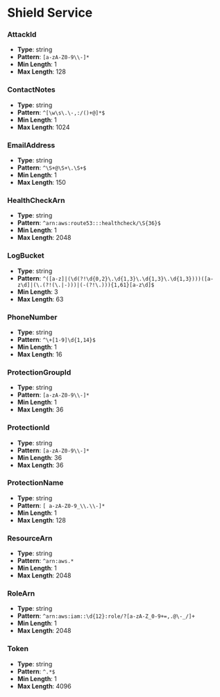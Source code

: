 # Shield Service

### AttackId
- **Type**: string
- **Pattern**: `[a-zA-Z0-9\\-]*`
- **Min Length**: 1
- **Max Length**: 128

### ContactNotes
- **Type**: string
- **Pattern**: `^[\w\s\.\-,:/()+@]*$`
- **Min Length**: 1
- **Max Length**: 1024

### EmailAddress
- **Type**: string
- **Pattern**: `^\S+@\S+\.\S+$`
- **Min Length**: 1
- **Max Length**: 150

### HealthCheckArn
- **Type**: string
- **Pattern**: `^arn:aws:route53:::healthcheck/\S{36}$`
- **Min Length**: 1
- **Max Length**: 2048

### LogBucket
- **Type**: string
- **Pattern**: `^([a-z]|(\d(?!\d{0,2}\.\d{1,3}\.\d{1,3}\.\d{1,3})))([a-z\d]|(\.(?!(\.|-)))|(-(?!\.))){1,61}[a-z\d]$`
- **Min Length**: 3
- **Max Length**: 63

### PhoneNumber
- **Type**: string
- **Pattern**: `^\+[1-9]\d{1,14}$`
- **Min Length**: 1
- **Max Length**: 16

### ProtectionGroupId
- **Type**: string
- **Pattern**: `[a-zA-Z0-9\\-]*`
- **Min Length**: 1
- **Max Length**: 36

### ProtectionId
- **Type**: string
- **Pattern**: `[a-zA-Z0-9\\-]*`
- **Min Length**: 36
- **Max Length**: 36

### ProtectionName
- **Type**: string
- **Pattern**: `[ a-zA-Z0-9_\\.\\-]*`
- **Min Length**: 1
- **Max Length**: 128

### ResourceArn
- **Type**: string
- **Pattern**: `^arn:aws.*`
- **Min Length**: 1
- **Max Length**: 2048

### RoleArn
- **Type**: string
- **Pattern**: `^arn:aws:iam::\d{12}:role/?[a-zA-Z_0-9+=,.@\-_/]+`
- **Min Length**: 1
- **Max Length**: 2048

### Token
- **Type**: string
- **Pattern**: `^.*$`
- **Min Length**: 1
- **Max Length**: 4096

